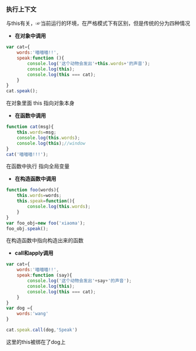 
### 执行上下文
与this有关，☞当前运行的环境，在严格模式下有区别，但是传统的分为四种情况

* **在对象中调用**

```javascript
var cat={
	words:'喵喵喵!!',
	speak:function (){
		console.log('这个动物会发出'+this.words+'的声音');
		console.log(this);	
		console.log(this === cat);	
	}
}
cat.speak();
```
在对象里面 this 指向对象本身

* **在函数中调用**

```javascript
function cat(msg){
	this.words=msg;
	console.log(this.words);
	console.log(this);//window
}
cat('喵喵喵!!!');
```
在函数中执行 指向全局变量
* **在构造函数中调用**
```javascript
function foo(words){
	this.words=words;
	this.speak=function(){
		console.log(this.words);
	}
}
var foo_obj=new foo('xiaoma');
foo_obj.speak();
```

在构造函数中指向构造出来的函数

* **call和apply调用**

```javascript
var cat={
	words:'喵喵喵!!',
	speak:function (say){
		console.log('这个动物会发出'+say+'的声音');
		console.log(this);	
		console.log(this === cat);	
	}
}
var dog ={
	words:'wang'
}

cat.speak.call(dog,'Speak')
```
这里的this被绑在了dog上
